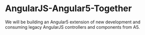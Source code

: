 # AngularJS-Angular5-Together
We will be building an Angular5 extension of new development and consuming legacy AngularJS controllers and components from A5.
